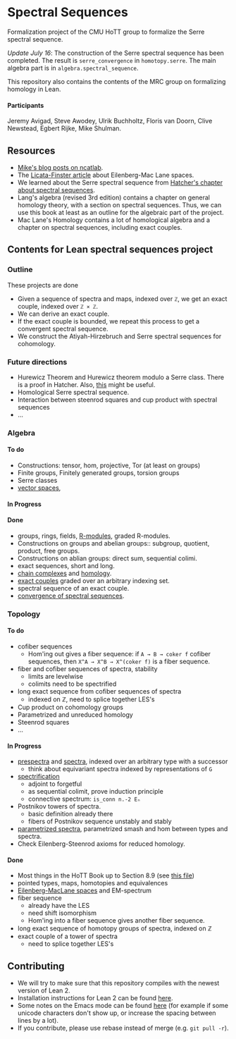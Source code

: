 # Spectral Sequences

Formalization project of the CMU HoTT group to formalize the Serre spectral sequence.

*Update July 16*: The construction of the Serre spectral sequence has been completed. The result is `serre_convergence` in `homotopy.serre`.
The main algebra part is in `algebra.spectral_sequence`.

This repository also contains the contents of the MRC group on formalizing homology in Lean.

#### Participants
Jeremy Avigad, Steve Awodey, Ulrik Buchholtz, Floris van Doorn, Clive Newstead, Egbert Rijke, Mike Shulman.

## Resources
- [Mike's blog posts on ncatlab](https://ncatlab.org/homotopytypetheory/show/spectral+sequences).
- The [Licata-Finster article](http://dlicata.web.wesleyan.edu/pubs/lf14em/lf14em.pdf) about Eilenberg-Mac Lane spaces.
- We learned about the Serre spectral sequence from [Hatcher's chapter about spectral sequences](https://www.math.cornell.edu/~hatcher/SSAT/SSATpage.html).
- Lang's algebra (revised 3rd edition) contains a chapter on general homology theory, with a section on spectral sequences. Thus, we can use this book at least as an outline for the algebraic part of the project.
- Mac Lane's Homology contains a lot of homological algebra and a chapter on spectral sequences, including exact couples.

## Contents for Lean spectral sequences project

### Outline

These projects are done

- Given a sequence of spectra and maps, indexed over `ℤ`, we get an exact couple, indexed over `ℤ × ℤ`.
- We can derive an exact couple.
- If the exact couple is bounded, we repeat this process to get a convergent spectral sequence.
- We construct the Atiyah-Hirzebruch and Serre spectral sequences for cohomology.

### Future directions
- Hurewicz Theorem and Hurewicz theorem modulo a Serre class. There is a proof in Hatcher. Also, [this](http://www.math.uni-frankfurt.de/~johannso/SkriptAll/SkriptTopAlg/SkriptTopCW/homotop12.pdf) might be useful.
- Homological Serre spectral sequence.
- Interaction between steenrod squares and cup product with spectral sequences
- ...

### Algebra

#### To do
- Constructions: tensor, hom, projective, Tor (at least on groups)
- Finite groups, Finitely generated groups, torsion groups
- Serre classes
- [vector spaces](http://ncatlab.org/nlab/show/vector+space),

#### In Progress


#### Done
- groups, rings, fields, [R-modules](http://ncatlab.org/nlab/show/module), graded R-modules.
- Constructions on groups and abelian groups:: subgroup, quotient, product, free groups.
- Constructions on ablian groups: direct sum, sequential colimi.
- exact sequences, short and long.
- [chain complexes](http://ncatlab.org/nlab/show/chain+complex) and [homology](http://ncatlab.org/nlab/show/homology).
- [exact couples](http://ncatlab.org/nlab/show/exact+couple) graded over an arbitrary indexing set.
- spectral sequence of an exact couple.
- [convergence of spectral sequences](http://ncatlab.org/nlab/show/spectral+sequence#ConvergenceOfSpectralSequences).

### Topology

#### To do
- cofiber sequences
  + Hom'ing out gives a fiber sequence: if `A → B → coker f` cofiber
    sequences, then `X^A → X^B → X^(coker f)` is a fiber sequence.
- fiber and cofiber sequences of spectra, stability
  + limits are levelwise
  + colimits need to be spectrified
- long exact sequence from cofiber sequences of spectra
  + indexed on ℤ, need to splice together LES's
- Cup product on cohomology groups
- Parametrized and unreduced homology
- Steenrod squares
- ...

#### In Progress
- [prespectra](http://ncatlab.org/nlab/show/spectrum+object) and [spectra](http://ncatlab.org/nlab/show/spectrum), indexed over an arbitrary type with a successor
  + think about equivariant spectra indexed by representations of `G`
- [spectrification](http://ncatlab.org/nlab/show/higher+inductive+type#spectrification)
  + adjoint to forgetful
  + as sequential colimit, prove induction principle
  + connective spectrum: `is_conn n.-2 Eₙ`
- Postnikov towers of spectra.
  + basic definition already there
  + fibers of Postnikov sequence unstably and stably
- [parametrized spectra](http://ncatlab.org/nlab/show/parametrized+spectrum), parametrized smash and hom between types and spectra.
- Check Eilenberg-Steenrod axioms for reduced homology.


#### Done
- Most things in the HoTT Book up to Section 8.9 (see [this file](https://github.com/leanprover/lean/blob/master/hott/book.md))
- pointed types, maps, homotopies and equivalences
- [Eilenberg-MacLane spaces](http://ncatlab.org/nlab/show/Eilenberg-Mac+Lane+space) and EM-spectrum
- fiber sequence
  + already have the LES
  + need shift isomorphism
  + Hom'ing into a fiber sequence gives another fiber sequence.
- long exact sequence of homotopy groups of spectra, indexed on ℤ
- exact couple of a tower of spectra
  + need to splice together LES's

## Contributing
- We will try to make sure that this repository compiles with the newest version of Lean 2.
- Installation instructions for Lean 2 can be found [here](https://github.com/leanprover/lean2).
- Some notes on the Emacs mode can be found [here](https://github.com/leanprover/lean2/blob/master/src/emacs/README.md) (for example if some unicode characters don't show up, or increase the spacing between lines by a lot).
- If you contribute, please use rebase instead of merge (e.g. `git pull -r`).
